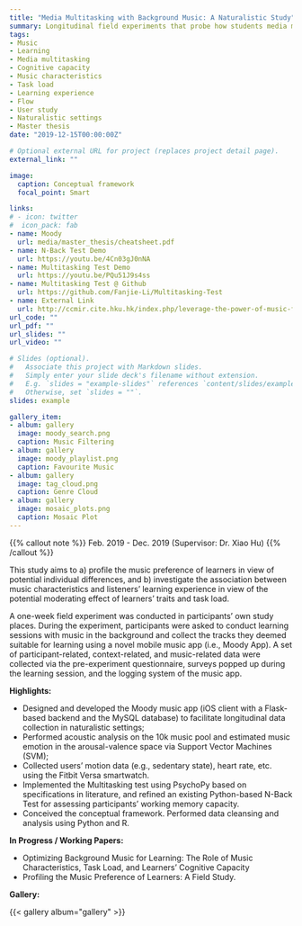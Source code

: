 ```yaml
---
title: "Media Multitasking with Background Music: A Naturalistic Study"
summary: Longitudinal field experiments that probe how students media multitasking with background music, in light of cognitive-affective theory of learning with media.
tags:
- Music
- Learning
- Media multitasking
- Cognitive capacity
- Music characteristics
- Task load
- Learning experience
- Flow
- User study
- Naturalistic settings
- Master thesis
date: "2019-12-15T00:00:00Z"

# Optional external URL for project (replaces project detail page).
external_link: ""

image:
  caption: Conceptual framework
  focal_point: Smart

links:
# - icon: twitter
#  icon_pack: fab
- name: Moody
  url: media/master_thesis/cheatsheet.pdf
- name: N-Back Test Demo
  url: https://youtu.be/4Cn03gJ0nNA
- name: Multitasking Test Demo
  url: https://youtu.be/PQu51J9s4ss
- name: Multitasking Test @ Github
  url: https://github.com/Fanjie-Li/Multitasking-Test
- name: External Link
  url: http://ccmir.cite.hku.hk/index.php/leverage-the-power-of-music-for-learning/
url_code: ""
url_pdf: ""
url_slides: ""
url_video: ""

# Slides (optional).
#   Associate this project with Markdown slides.
#   Simply enter your slide deck's filename without extension.
#   E.g. `slides = "example-slides"` references `content/slides/example-slides.md`.
#   Otherwise, set `slides = ""`.
slides: example

gallery_item:
- album: gallery
  image: moody_search.png
  caption: Music Filtering
- album: gallery
  image: moody_playlist.png
  caption: Favourite Music
- album: gallery
  image: tag_cloud.png
  caption: Genre Cloud
- album: gallery
  image: mosaic_plots.png
  caption: Mosaic Plot
---
```


{{% callout note %}}
Feb. 2019 - Dec. 2019 (Supervisor: Dr. Xiao Hu)
{{% /callout %}}

This study aims to a) profile the music preference of learners in view of potential individual differences, and b) investigate the association between music characteristics and listeners’ learning experience in view of the potential moderating effect of learners’ traits and task load.

A one-week field experiment was conducted in participants’ own study places. During the experiment, participants were asked to conduct learning sessions with music in the background and collect the tracks they deemed suitable for learning using a novel mobile music app (i.e., Moody App). A set of participant-related, context-related, and music-related data were collected via the pre-experiment questionnaire, surveys popped up during the learning session, and the logging system of the music app.


**Highlights:**
- Designed and developed the Moody music app (iOS client with a Flask-based backend and the MySQL database) to facilitate longitudinal data collection in naturalistic settings;
- Performed acoustic analysis on the 10k music pool and estimated music emotion in the arousal-valence space via Support Vector Machines (SVM);
- Collected users’ motion data (e.g., sedentary state), heart rate, etc. using the Fitbit Versa smartwatch.
- Implemented the Multitasking test using PsychoPy based on specifications in literature, and refined an existing Python-based N-Back Test for assessing participants’ working memory capacity.
- Conceived the conceptual framework. Performed data cleansing and analysis using Python and R.

**In Progress / Working Papers:**
- Optimizing Background Music for Learning: The Role of Music Characteristics, Task Load, and Learners’ Cognitive Capacity
- Profiling the Music Preference of Learners: A Field Study.

**Gallery:**

{{< gallery album="gallery" >}}



<div style="height: 20px;"></div>
